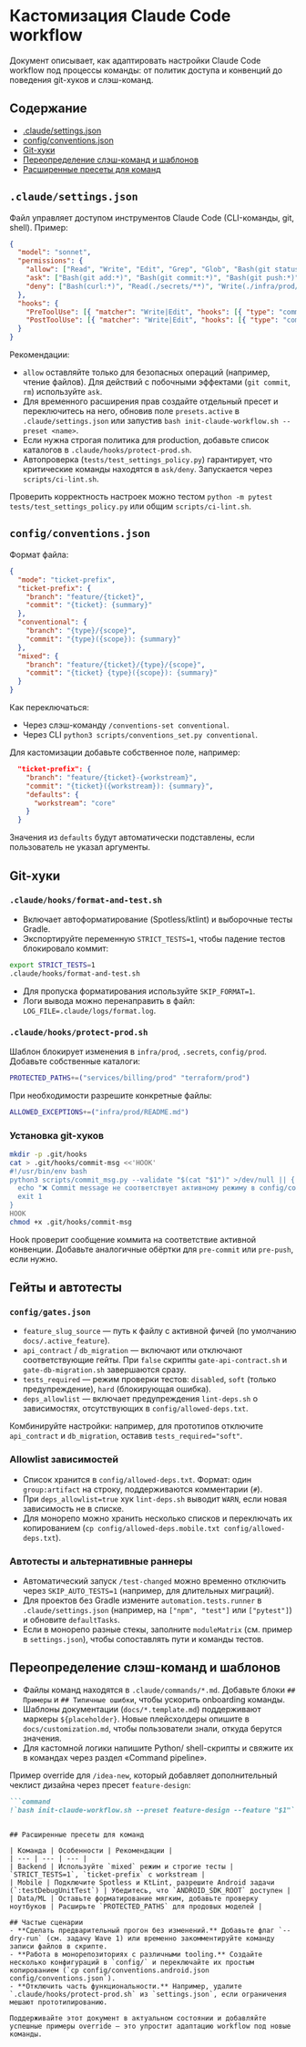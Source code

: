 # Кастомизация Claude Code workflow

Документ описывает, как адаптировать настройки Claude Code workflow под процессы команды: от политик доступа и конвенций до поведения git-хуков и слэш-команд.

## Содержание
- [.claude/settings.json](#.claudesettingsjson)
- [config/conventions.json](#configconventionsjson)
- [Git-хуки](#git-хуки)
- [Переопределение слэш-команд и шаблонов](#переопределение-слэш-команд-и-шаблонов)
- [Расширенные пресеты для команд](#расширенные-пресеты-для-команд)

## `.claude/settings.json`

Файл управляет доступом инструментов Claude Code (CLI-команды, git, shell). Пример:

```json
{
  "model": "sonnet",
  "permissions": {
    "allow": ["Read", "Write", "Edit", "Grep", "Glob", "Bash(git status:*)", "..."],
    "ask": ["Bash(git add:*)", "Bash(git commit:*)", "Bash(git push:*)"],
    "deny": ["Bash(curl:*)", "Read(./secrets/**)", "Write(./infra/prod/**)"]
  },
  "hooks": {
    "PreToolUse": [{ "matcher": "Write|Edit", "hooks": [{ "type": "command", "command": "\"$CLAUDE_PROJECT_DIR\"/.claude/hooks/protect-prod.sh" }] }],
    "PostToolUse": [{ "matcher": "Write|Edit", "hooks": [{ "type": "command", "command": "\"$CLAUDE_PROJECT_DIR\"/.claude/hooks/format-and-test.sh" }] }]
  }
}
```

Рекомендации:
- `allow` оставляйте только для безопасных операций (например, чтение файлов). Для действий с побочными эффектами (`git commit`, `rm`) используйте `ask`.
- Для временного расширения прав создайте отдельный пресет и переключитесь на него, обновив поле `presets.active` в `.claude/settings.json` или запустив `bash init-claude-workflow.sh --preset <name>`.
- Если нужна строгая политика для production, добавьте список каталогов в `.claude/hooks/protect-prod.sh`.
- Автопроверка (`tests/test_settings_policy.py`) гарантирует, что критические команды находятся в `ask/deny`. Запускается через `scripts/ci-lint.sh`.

Проверить корректность настроек можно тестом `python -m pytest tests/test_settings_policy.py` или общим `scripts/ci-lint.sh`.

## `config/conventions.json`

Формат файла:

```json
{
  "mode": "ticket-prefix",
  "ticket-prefix": {
    "branch": "feature/{ticket}",
    "commit": "{ticket}: {summary}"
  },
  "conventional": {
    "branch": "{type}/{scope}",
    "commit": "{type}({scope}): {summary}"
  },
  "mixed": {
    "branch": "feature/{ticket}/{type}/{scope}",
    "commit": "{ticket} {type}({scope}): {summary}"
  }
}
```

Как переключаться:
- Через слэш-команду `/conventions-set conventional`.
- Через CLI `python3 scripts/conventions_set.py conventional`.

Для кастомизации добавьте собственное поле, например:

```json
  "ticket-prefix": {
    "branch": "feature/{ticket}-{workstream}",
    "commit": "{ticket}({workstream}): {summary}",
    "defaults": {
      "workstream": "core"
    }
  }
```

Значения из `defaults` будут автоматически подставлены, если пользователь не указал аргументы.

## Git-хуки

### `.claude/hooks/format-and-test.sh`

- Включает автоформатирование (Spotless/ktlint) и выборочные тесты Gradle.
- Экспортируйте переменную `STRICT_TESTS=1`, чтобы падение тестов блокировало коммит:

```bash
export STRICT_TESTS=1
.claude/hooks/format-and-test.sh
```

- Для пропуска форматирования используйте `SKIP_FORMAT=1`.
- Логи вывода можно перенаправить в файл: `LOG_FILE=.claude/logs/format.log`.

### `.claude/hooks/protect-prod.sh`

Шаблон блокирует изменения в `infra/prod`, `.secrets`, `config/prod`. Добавьте собственные каталоги:

```bash
PROTECTED_PATHS+=("services/billing/prod" "terraform/prod")
```

При необходимости разрешите конкретные файлы:

```bash
ALLOWED_EXCEPTIONS+=("infra/prod/README.md")
```

### Установка git-хуков

```bash
mkdir -p .git/hooks
cat > .git/hooks/commit-msg <<'HOOK'
#!/usr/bin/env bash
python3 scripts/commit_msg.py --validate "$(cat "$1")" >/dev/null || {
  echo "❌ Commit message не соответствует активному режиму в config/conventions.json" 1>&2
  exit 1
}
HOOK
chmod +x .git/hooks/commit-msg
```

Hook проверит сообщение коммита на соответствие активной конвенции. Добавьте аналогичные обёртки для `pre-commit` или `pre-push`, если нужно.

## Гейты и автотесты

### `config/gates.json`
- `feature_slug_source` — путь к файлу с активной фичей (по умолчанию `docs/.active_feature`).
- `api_contract` / `db_migration` — включают или отключают соответствующие гейты. При `false` скрипты `gate-api-contract.sh` и `gate-db-migration.sh` завершаются сразу.
- `tests_required` — режим проверки тестов: `disabled`, `soft` (только предупреждение), `hard` (блокирующая ошибка).
- `deps_allowlist` — включает предупреждения `lint-deps.sh` о зависимостях, отсутствующих в `config/allowed-deps.txt`.

Комбинируйте настройки: например, для прототипов отключите `api_contract` и `db_migration`, оставив `tests_required="soft"`.

### Allowlist зависимостей
- Список хранится в `config/allowed-deps.txt`. Формат: один `group:artifact` на строку, поддерживаются комментарии (`#`).
- При `deps_allowlist=true` хук `lint-deps.sh` выводит `WARN`, если новая зависимость не в списке.
- Для монорепо можно хранить несколько списков и переключать их копированием (`cp config/allowed-deps.mobile.txt config/allowed-deps.txt`).

### Автотесты и альтернативные раннеры
- Автоматический запуск `/test-changed` можно временно отключить через `SKIP_AUTO_TESTS=1` (например, для длительных миграций).
- Для проектов без Gradle измените `automation.tests.runner` в `.claude/settings.json` (например, на `["npm", "test"]` или `["pytest"]`) и обновите `defaultTasks`.
- Если в монорепо разные стекы, заполните `moduleMatrix` (см. пример в `settings.json`), чтобы сопоставлять пути и команды тестов.

## Переопределение слэш-команд и шаблонов

- Файлы команд находятся в `.claude/commands/*.md`. Добавьте блоки `## Примеры` и `## Типичные ошибки`, чтобы ускорить onboarding команды.
- Шаблоны документации (`docs/*.template.md`) поддерживают маркеры `${placeholder}`. Новые плейсхолдеры опишите в `docs/customization.md`, чтобы пользователи знали, откуда берутся значения.
- Для кастомной логики напишите Python/ shell-скрипты и свяжите их в командах через раздел «Command pipeline».

Пример override для `/idea-new`, который добавляет дополнительный чеклист дизайна через пресет `feature-design`:

```markdown
```command
!`bash init-claude-workflow.sh --preset feature-design --feature "$1"`
```
```

## Расширенные пресеты для команд

| Команда | Особенности | Рекомендации |
| --- | --- | --- |
| Backend | Используйте `mixed` режим и строгие тесты | `STRICT_TESTS=1`, `ticket-prefix` с workstream |
| Mobile | Подключите Spotless и KtLint, разрешите Android задачи (`:testDebugUnitTest`) | Убедитесь, что `ANDROID_SDK_ROOT` доступен |
| Data/ML | Оставьте форматирование мягким, добавьте проверку ноутбуков | Расширьте `PROTECTED_PATHS` для продовых моделей |

## Частые сценарии
- **Сделать предварительный прогон без изменений.** Добавьте флаг `--dry-run` (см. задачу Wave 1) или временно закомментируйте команду записи файлов в скрипте.
- **Работа в монорепозиториях с различными tooling.** Создайте несколько конфигураций в `config/` и переключайте их простым копированием (`cp config/conventions.android.json config/conventions.json`).
- **Отключить часть функциональности.** Например, удалите `.claude/hooks/protect-prod.sh` из `settings.json`, если ограничения мешают прототипированию.

Поддерживайте этот документ в актуальном состоянии и добавляйте успешные примеры override — это упростит адаптацию workflow под новые команды.

